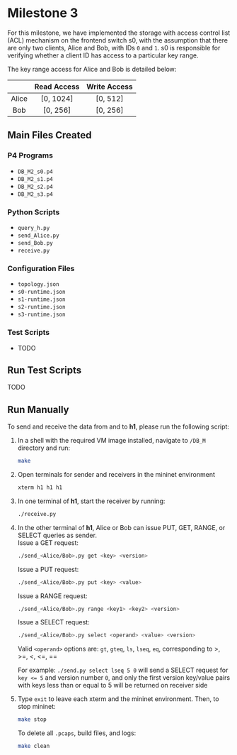 # Milestone 3
For this milestone, we have implemented the storage with access control list (ACL) mechanism on the frontend switch s0, 
with the assumption that there are only two clients, Alice and Bob, with IDs `0` and `1`.  s0 is responsible for verifying 
whether a client ID has access to a particular key range.  

The key range access for Alice and Bob is detailed below:  

|       | Read Access | Write Access |
|:-----:|:-----------:|:------------:|
| Alice |  [0, 1024]  |   [0, 512]   |
|  Bob  |   [0, 256]  |   [0, 256]   |

## Main Files Created

### P4 Programs
- `DB_M2_s0.p4`
- `DB_M2_s1.p4`
- `DB_M2_s2.p4`
- `DB_M2_s3.p4`

### Python Scripts
- `query_h.py`
- `send_Alice.py`
- `send_Bob.py`
- `receive.py`

### Configuration Files
- `topology.json`
- `s0-runtime.json`
- `s1-runtime.json`
- `s2-runtime.json`
- `s3-runtime.json`

### Test Scripts
- TODO

## Run Test Scripts
TODO

## Run Manually
To send and receive the data from and to **h1**, please run the following script:
1. In a shell with the required VM image installed, navigate to `/DB_M` directory and run:
    ```bash
    make
    ```
2. Open terminals for sender and receivers in the mininet environment 
    ```bash
    xterm h1 h1 h1
    ```

3. In one terminal of **h1**, start the receiver by running:
    ```bash
    ./receive.py
    ```

4. In the other terminal of **h1**, Alice or Bob can issue PUT, GET, RANGE, or SELECT queries as sender.   
   Issue a GET request:
    ```bash
    ./send_<Alice/Bob>.py get <key> <version> 
    ```
   Issue a PUT request:
    ```bash
    ./send_<Alice/Bob>.py put <key> <value> 
    ```
   Issue a RANGE request:
    ```bash
    ./send_<Alice/Bob>.py range <key1> <key2> <version> 
    ```
   Issue a SELECT request:
    ```bash
    ./send_<Alice/Bob>.py select <operand> <value> <version>
    ```
   Valid `<operand>` options are: `gt`, `gteq`, `ls`, `lseq`, `eq`, corresponding to >, >=, <, <=, ==  

   For example: `./send.py select lseq 5 0` will send a SELECT request for `key <= 5` and version number `0`, 
    and only the first version key/value pairs with keys less than or equal to 5 will be returned on receiver side  
    
5. Type `exit` to leave each xterm and the mininet environment. Then, to stop mininet:  
    ```bash
    make stop
    ```
   To delete all `.pcaps`, build files, and logs:  
    ```bash
    make clean
    ```